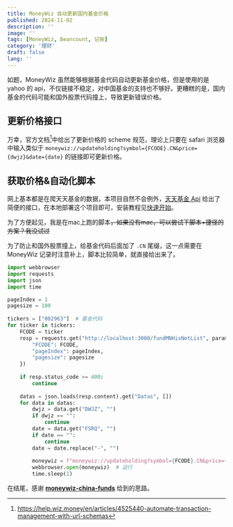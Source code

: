 ```yaml
---
title: MoneyWiz 自动更新国内基金价格
published: 2024-11-02
description: ''
image: ''
tags: [MoneyWiz, Beancount, 记账]
category: '理财'
draft: false 
lang: ''
---
```


如题，MoneyWiz 虽然能够根据基金代码自动更新基金价格，但是使用的是 yahoo 的 api，不仅链接不稳定，对中国基金的支持也不够好。更糟糕的是，国内基金的代码可能和国外股票代码撞上，导致更新错误价格。

## 更新价格接口

万幸，官方文档[^1]中给出了更新价格的 scheme 规范，理论上只要在 safari 浏览器中输入类似于 `moneywiz://updateholding?symbol={FCODE}.CN&price={dwjz}&date={date}` 的链接即可更新价格。

## 获取价格&自动化脚本

网上基本都是在爬天天基金的数据，本项目自然不会例外，[天天基金 Api](https://kouchao.github.io/TiantianFundApi/apis/#%E8%8E%B7%E5%8F%96%E5%9F%BA%E9%87%91%E5%8E%86%E5%8F%B2%E5%87%80%E5%80%BC) 给出了简便的接口，在本地部署这个项目即可，安装教程见[快速开始](https://kouchao.github.io/TiantianFundApi/guide/)。

为了方便起见，我是在mac上跑的脚本~~，如果没有mac，可以尝试下脚本+捷径的方案？我没试过~~

为了防止和国外股票撞上，给基金代码后面加了 `.CN` 尾缀，这一点需要在 MoneyWiz 记录时注意补上，脚本比较简单，就直接给出来了。

```python  
import webbrowser  
import requests  
import json
import time

pageIndex = 1  
pagesize = 100  
  
tickers = ["002963"]  # 基金代码  
for ticker in tickers:  
    FCODE = ticker  
    resp = requests.get("http://localhost:3000/fundMNHisNetList", params={  
        "FCODE": FCODE,  
        "pageIndex": pageIndex,  
        "pagesize": pagesize  
    })  
  
    if resp.status_code >= 400:  
        continue  
  
    datas = json.loads(resp.content).get("Datas", [])  
    for data in datas:  
        dwjz = data.get("DWJZ", "")  
        if dwjz == "":  
            continue  
        date = data.get("FSRQ", "")  
        if date == "":  
            continue  
        date = date.replace("-", "")  
  
        moneywiz = f"moneywiz://updateholding?symbol={FCODE}.CN&price={dwjz}&date={date}"  
        webbrowser.open(moneywiz)  # 运行  
        time.sleep(1)
```

在结尾，感谢 **[moneywiz-china-funds](https://github.com/log924/moneywiz-china-funds)** 给到的思路。

[^1]: <https://help.wiz.money/en/articles/4525440-automate-transaction-management-with-url-schemas>
